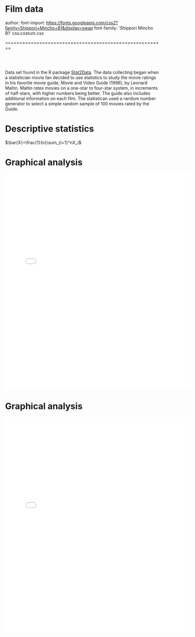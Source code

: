 
<script type="text/javascript" async
  src="https://cdnjs.cloudflare.com/ajax/libs/mathjax/2.7.5/MathJax.js?config=TeX-MML-AM_CHTML">
</script>

Film data
======
author: 
font-import: https://fonts.googleapis.com/css2?family=Shippori+Mincho+B1&display=swap
font-family: 'Shippori Mincho B1'
css:costum.css

========================================================

<br>
<br>

Data set found in the R package [Stat2Data](https://rdrr.io/rforge/Stat2Data/man/Film.html). The data collecting began when a statistician movie fan decided to use statistics to study the movie ratings in his favorite movie guide, Movie and Video Guide (1996), by Leonard Maltin. Maltin rates movies on a one-star to four-star system, in increments of half-stars, with higher numbers being better. The guide also includes additional information on each film. The statistican used a random number generator to select a simple random sample of 100 movies rated by the Guide.



Descriptive statistics
========================================================



  

$\bar{X}=\frac{1}{n}\sum_{i=1}^nX_i$



Graphical analysis
========================================================



<style>
	  .p_iframe iframe {
	    width:90%;
	    height:576px;
	}
	</style>
	

<div class="p_iframe">
<iframe frameborder="0" seamless='seamless' scrolling=no src="1st_plot.html"></iframe>
</div>

Graphical analysis
========================================================




<style>
	  .p_iframe iframe {
	    width:120%;
	    height:700px;
	}
	</style>
	
<div class="p_iframe">
<iframe frameborder="0" seamless='seamless' scrolling=no src="sunb_plot.html"></iframe>
</div>
